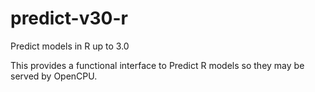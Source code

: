 # predict-v30-r
Predict models in R up to 3.0

This provides a functional interface to Predict R models so they may be served by OpenCPU.
